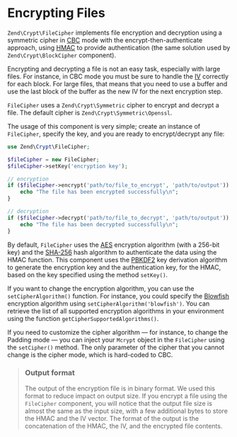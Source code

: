 # Encrypting Files

`Zend\Crypt\FileCipher` implements file encryption and decryption using a
symmetric cipher in
[CBC](http://en.wikipedia.org/wiki/Block_cipher_modes_of_operation#Cipher-block_chaining_.28CBC.29)
mode with the encrypt-then-authenticate approach, using
[HMAC](http://en.wikipedia.org/wiki/HMAC) to provide authentication (the same
solution used by `Zend\Crypt\BlockCipher` component).

Encrypting and decrypting a file is not an easy task, especially with large
files. For instance, in CBC mode you must be sure to handle the
[IV](http://en.wikipedia.org/wiki/Initialization_vector) correctly for each
block. For large files, that means that you need to use a buffer and use the
last block of the buffer as the new IV for the next encryption step.

`FileCipher` uses a `Zend\Crypt\Symmetric` cipher to encrypt and decrypt a file.
The default cipher is `Zend\Crypt\Symmetric\Openssl`.

The usage of this component is very simple; create an instance of `FileCipher`,
specify the key, and you are ready to encrypt/decrypt any file:

```php
use Zend\Crypt\FileCipher;

$fileCipher = new FileCipher;
$fileCipher->setKey('encryption key');

// encryption
if ($fileCipher->encrypt('path/to/file_to_encrypt', 'path/to/output')) {
    echo "The file has been encrypted successfully\n";
}

// decryption
if ($fileCipher->decrypt('path/to/file_to_decrypt', 'path/to/output')) {
    echo "The file has been decrypted successfully\n";
}
```

By default, `FileCipher` uses the [AES](http://en.wikipedia.org/wiki/Advanced_Encryption_Standard)
encryption algorithm (with a 256-bit key) and the [SHA-256](http://en.wikipedia.org/wiki/SHA-2)
hash algorithm to authenticate the data using the HMAC function. This component uses the
[PBKDF2](http://en.wikipedia.org/wiki/PBKDF2) key derivation algorithm to generate the encryption
key and the authentication key, for the HMAC, based on the key specified using the method
`setKey()`.

If you want to change the encryption algorithm, you can use the `setCipherAlgorithm()` function. For
instance, you could specify the [Blowfish](http://en.wikipedia.org/wiki/Blowfish_%28cipher%29)
encryption algorithm using `setCipherAlgorithm('blowfish')`. You can retrieve the list of all
supported encryption algorithms in your environment using the function
`getCipherSupportedAlgorithms()`.

If you need to customize the cipher algorithm &mdash; for instance, to change
the Padding mode &mdash; you can inject your `Mcrypt` object in the `FileCipher`
using the `setCipher()` method. The only parameter of the cipher that you cannot
change is the cipher mode, which is hard-coded to CBC.

> ### Output format
>
> The output of the encryption file is in binary format. We used this format to
> reduce impact on output size. If you encrypt a file using the `FileCipher`
> component, you will notice that the output file size is almost the same as the
> input size, with a few additional bytes to store the HMAC and the IV vector.
> The format of the output is the concatenation of the HMAC, the IV, and the
> encrypted file contents.
